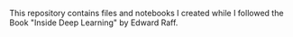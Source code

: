 This repository contains files and notebooks I created while I followed the Book "Inside Deep Learning" by Edward Raff.